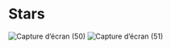 # Stars
![Capture d’écran (50)](https://github.com/Nouhaila25/PizzaRecipies/assets/116907282/a9a8a538-3833-41b4-98db-2038df4862b2)
![Capture d’écran (51)](https://github.com/Nouhaila25/PizzaRecipies/assets/116907282/664713ac-0bd9-4b7c-8708-79d6d403a745)
